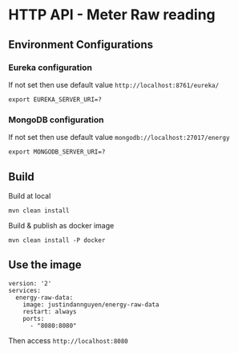 # HTTP API - Meter Raw reading 

## Environment Configurations
### Eureka configuration
If not set then use default value ```http://localhost:8761/eureka/``` 
```
export EUREKA_SERVER_URI=?
```

### MongoDB configuration
If not set then use default value ```mongodb://localhost:27017/energy``` 
```
export MONGODB_SERVER_URI=?
```

## Build
Build at local
```
mvn clean install
```

Build & publish as docker image
```
mvn clean install -P docker
```

## Use the image
```
version: '2'
services:
  energy-raw-data:
    image: justindannguyen/energy-raw-data
    restart: always
    ports:
      - "8080:8080"
```
Then access ```http://localhost:8080```